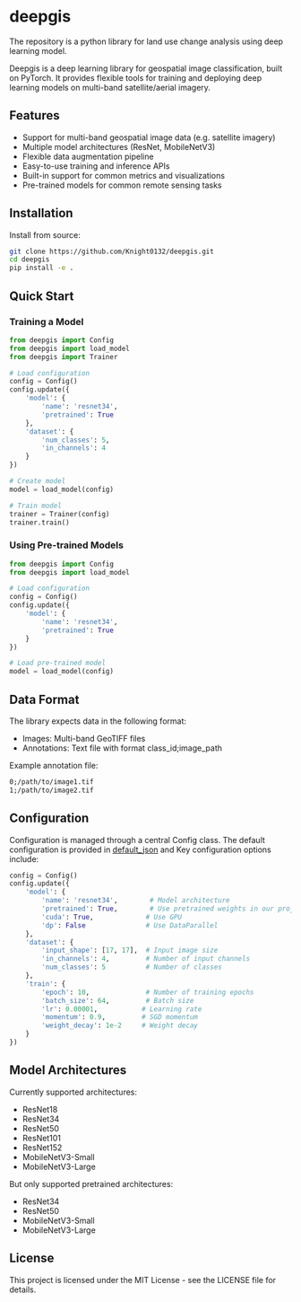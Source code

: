 # deepgis
The repository is a python library for land use change analysis using deep learning model.

Deepgis is a deep learning library for geospatial image classification, built on PyTorch. It provides flexible tools for training and deploying deep learning models on multi-band satellite/aerial imagery.

## Features

- Support for multi-band geospatial image data (e.g. satellite imagery)
- Multiple model architectures (ResNet, MobileNetV3)
- Flexible data augmentation pipeline
- Easy-to-use training and inference APIs
- Built-in support for common metrics and visualizations
- Pre-trained models for common remote sensing tasks

## Installation
Install from source:

```bash
git clone https://github.com/Knight0132/deepgis.git
cd deepgis
pip install -e .
```

## Quick Start
### Training a Model

```python
from deepgis import Config
from deepgis import load_model
from deepgis import Trainer

# Load configuration
config = Config()
config.update({
    'model': {
        'name': 'resnet34',
        'pretrained': True
    },
    'dataset': {
        'num_classes': 5,
        'in_channels': 4
    }
})

# Create model
model = load_model(config)

# Train model
trainer = Trainer(config)
trainer.train()
```

### Using Pre-trained Models

```python
from deepgis import Config
from deepgis import load_model

# Load configuration
config = Config()
config.update({
    'model': {
        'name': 'resnet34',
        'pretrained': True
    }
})

# Load pre-trained model
model = load_model(config)
```

## Data Format
The library expects data in the following format:
- Images: Multi-band GeoTIFF files
- Annotations: Text file with format class_id;image_path

Example annotation file:

```txt
0;/path/to/image1.tif
1;/path/to/image2.tif
```

## Configuration
Configuration is managed through a central Config class. The default configuration is provided in [default_json](https://github.com/Knight0132/deepgis/blob/main/deepgis/deepgis/config/default_config.json) and Key configuration options include:

```python
config = Config()
config.update({
    'model': {
        'name': 'resnet34',        # Model architecture
        'pretrained': True,        # Use pretrained weights in our project. If you don't want to use the pretrained weight provided in our project, you should input False 
        'cuda': True,             # Use GPU
        'dp': False               # Use DataParallel
    },
    'dataset': {
        'input_shape': [17, 17],  # Input image size
        'in_channels': 4,         # Number of input channels
        'num_classes': 5          # Number of classes
    },
    'train': {
        'epoch': 10,              # Number of training epochs
        'batch_size': 64,         # Batch size
        'lr': 0.00001,           # Learning rate
        'momentum': 0.9,         # SGD momentum
        'weight_decay': 1e-2     # Weight decay
    }
})
```

## Model Architectures
Currently supported architectures:
- ResNet18
- ResNet34
- ResNet50
- ResNet101
- ResNet152
- MobileNetV3-Small
- MobileNetV3-Large

But only supported pretrained architectures:
- ResNet34
- ResNet50
- MobileNetV3-Small
- MobileNetV3-Large

## License
This project is licensed under the MIT License - see the LICENSE file for details.


